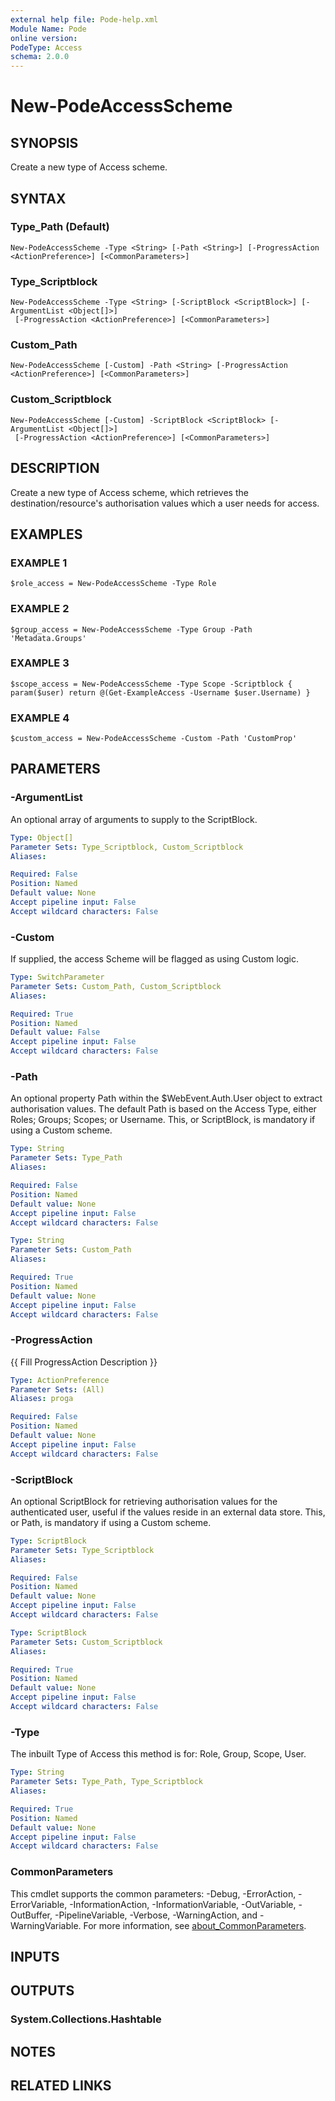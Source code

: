 ```yaml
---
external help file: Pode-help.xml
Module Name: Pode
online version:
PodeType: Access
schema: 2.0.0
---
```


# New-PodeAccessScheme

## SYNOPSIS
Create a new type of Access scheme.

## SYNTAX

### Type_Path (Default)
```
New-PodeAccessScheme -Type <String> [-Path <String>] [-ProgressAction <ActionPreference>] [<CommonParameters>]
```

### Type_Scriptblock
```
New-PodeAccessScheme -Type <String> [-ScriptBlock <ScriptBlock>] [-ArgumentList <Object[]>]
 [-ProgressAction <ActionPreference>] [<CommonParameters>]
```

### Custom_Path
```
New-PodeAccessScheme [-Custom] -Path <String> [-ProgressAction <ActionPreference>] [<CommonParameters>]
```

### Custom_Scriptblock
```
New-PodeAccessScheme [-Custom] -ScriptBlock <ScriptBlock> [-ArgumentList <Object[]>]
 [-ProgressAction <ActionPreference>] [<CommonParameters>]
```

## DESCRIPTION
Create a new type of Access scheme, which retrieves the destination/resource's authorisation values which a user needs for access.

## EXAMPLES

### EXAMPLE 1
```
$role_access = New-PodeAccessScheme -Type Role
```

### EXAMPLE 2
```
$group_access = New-PodeAccessScheme -Type Group -Path 'Metadata.Groups'
```

### EXAMPLE 3
```
$scope_access = New-PodeAccessScheme -Type Scope -Scriptblock { param($user) return @(Get-ExampleAccess -Username $user.Username) }
```

### EXAMPLE 4
```
$custom_access = New-PodeAccessScheme -Custom -Path 'CustomProp'
```

## PARAMETERS

### -ArgumentList
An optional array of arguments to supply to the ScriptBlock.

```yaml
Type: Object[]
Parameter Sets: Type_Scriptblock, Custom_Scriptblock
Aliases:

Required: False
Position: Named
Default value: None
Accept pipeline input: False
Accept wildcard characters: False
```

### -Custom
If supplied, the access Scheme will be flagged as using Custom logic.

```yaml
Type: SwitchParameter
Parameter Sets: Custom_Path, Custom_Scriptblock
Aliases:

Required: True
Position: Named
Default value: False
Accept pipeline input: False
Accept wildcard characters: False
```

### -Path
An optional property Path within the $WebEvent.Auth.User object to extract authorisation values.
The default Path is based on the Access Type, either Roles; Groups; Scopes; or Username.
This, or ScriptBlock, is mandatory if using a Custom scheme.

```yaml
Type: String
Parameter Sets: Type_Path
Aliases:

Required: False
Position: Named
Default value: None
Accept pipeline input: False
Accept wildcard characters: False
```

```yaml
Type: String
Parameter Sets: Custom_Path
Aliases:

Required: True
Position: Named
Default value: None
Accept pipeline input: False
Accept wildcard characters: False
```

### -ProgressAction
{{ Fill ProgressAction Description }}

```yaml
Type: ActionPreference
Parameter Sets: (All)
Aliases: proga

Required: False
Position: Named
Default value: None
Accept pipeline input: False
Accept wildcard characters: False
```

### -ScriptBlock
An optional ScriptBlock for retrieving authorisation values for the authenticated user, useful if the values reside in an external data store.
This, or Path, is mandatory if using a Custom scheme.

```yaml
Type: ScriptBlock
Parameter Sets: Type_Scriptblock
Aliases:

Required: False
Position: Named
Default value: None
Accept pipeline input: False
Accept wildcard characters: False
```

```yaml
Type: ScriptBlock
Parameter Sets: Custom_Scriptblock
Aliases:

Required: True
Position: Named
Default value: None
Accept pipeline input: False
Accept wildcard characters: False
```

### -Type
The inbuilt Type of Access this method is for: Role, Group, Scope, User.

```yaml
Type: String
Parameter Sets: Type_Path, Type_Scriptblock
Aliases:

Required: True
Position: Named
Default value: None
Accept pipeline input: False
Accept wildcard characters: False
```

### CommonParameters
This cmdlet supports the common parameters: -Debug, -ErrorAction, -ErrorVariable, -InformationAction, -InformationVariable, -OutVariable, -OutBuffer, -PipelineVariable, -Verbose, -WarningAction, and -WarningVariable. For more information, see [about_CommonParameters](http://go.microsoft.com/fwlink/?LinkID=113216).

## INPUTS

## OUTPUTS

### System.Collections.Hashtable
## NOTES

## RELATED LINKS

